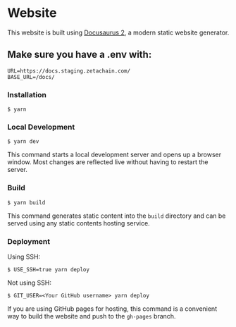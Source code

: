 # Website

This website is built using [Docusaurus 2](https://docusaurus.io/), a modern static website generator.

## Make sure you have a .env with:

```
URL=https://docs.staging.zetachain.com/
BASE_URL=/docs/
```

### Installation

```
$ yarn
```

### Local Development

```
$ yarn dev
```

This command starts a local development server and opens up a browser window. Most changes are reflected live without having to restart the server.

### Build

```
$ yarn build
```

This command generates static content into the `build` directory and can be served using any static contents hosting service.

### Deployment

Using SSH:

```
$ USE_SSH=true yarn deploy
```

Not using SSH:

```
$ GIT_USER=<Your GitHub username> yarn deploy
```

If you are using GitHub pages for hosting, this command is a convenient way to build the website and push to the `gh-pages` branch.
